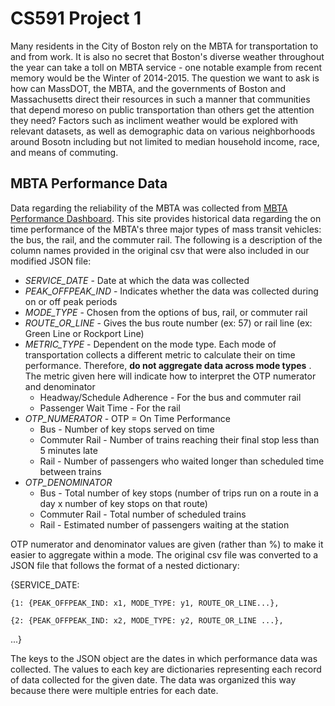 # CS591 Project 1

Many residents in the City of Boston rely on the MBTA for transportation to and from work. It is also no secret that Boston's diverse weather throughout the year can take a toll on MBTA service - one notable example from recent memory would be the Winter of 2014-2015. The question we want to ask is how can MassDOT, the MBTA, and the governments of Boston and Massachusetts direct their resources in such a manner that communities that depend moreso on public transportation than others get the attention they need? Factors such as incliment weather would be explored with relevant datasets, as well as demographic data on various neighborhoods around Bosotn including but not limited to median household income, race, and means of commuting.

## MBTA Performance Data

Data regarding the reliability of the MBTA was collected from [MBTA Performance Dashboard](http://www.mbtabackontrack.com/performance/index.html#/download). This site provides historical data regarding the on time performance of the MBTA's three major types of mass transit vehicles: the bus, the rail, and the commuter rail. The following is a description of the column names provided in the original csv that were also included in our modified JSON file: 
* *SERVICE_DATE* - Date at which the data was collected
* *PEAK_OFFPEAK_IND* - Indicates whether the data was collected during on or off peak periods
* *MODE_TYPE* - Chosen from the options of bus, rail, or commuter rail 
* *ROUTE_OR_LINE* - Gives the bus route number (ex: 57) or rail line (ex: Green Line or Rockport Line)
* *METRIC_TYPE* - Dependent on the mode type. Each mode of transportation collects a different metric to calculate their on time performance. Therefore, **do not aggregate data across mode types** . The metric given here will indicate how to interpret the OTP numerator and denominator
  * Headway/Schedule Adherence - For the bus and commuter rail
  * Passenger Wait Time - For the rail 
 * *OTP_NUMERATOR* - OTP = On Time Performance
    * Bus - Number of key stops served on time
    * Commuter Rail - Number of trains reaching their final stop less than 5 minutes late
    * Rail - Number of passengers who waited longer than scheduled time between trains
 * *OTP_DENOMINATOR* 
    * Bus - Total number of key stops (number of trips run on a route in a day x number of key stops on that route)
    * Commuter Rail - Total number of scheduled trains
    * Rail - Estimated number of passengers waiting at the station
  
OTP numerator and denominator values are given (rather than %) to make it easier to aggregate within a mode. 
The original csv file was converted to a JSON file that follows the format of a nested dictionary: 

{SERVICE_DATE: 
  
    {1: {PEAK_OFFPEAK_IND: x1, MODE_TYPE: y1, ROUTE_OR_LINE...}, 
  
    {2: {PEAK_OFFPEAK_IND: x2, MODE_TYPE: y2, ROUTE_OR_LINE ...}, 
 
 ...}
 
The keys to the JSON object are the dates in which performance data was collected. The values to each key are dictionaries representing each record of data collected for the given date. The data was organized this way because there were multiple entries for each date.
